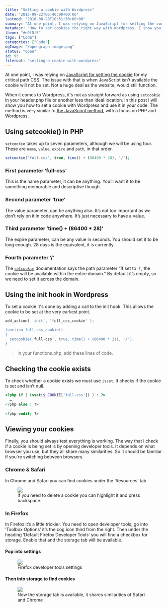 ```yaml
---
title: "Setting a cookie with Wordpress"
date: "2015-09-22T06:40:00+00:00"
lastmod: "2016-08-28T10:51:30+00:00"
summary: "At one point, I was relying on JavaScript for setting the cookie for my critical path CSS. The issue with that is when JavaScript isn’t available the cookie will not be set. Not a huge deal as the website, would still function.When it comes to Wordpress, it’s not as straight forward as using setcookie in your header.php file or another less than ideal location. In this post I will show you how to set a cookie with Wordpress and use it in your code. The method is very similar to the JavaScript method, with a focus on PHP and Wordpress."
metadesc: "How to set cookies the right way with Wordpress. I show you how to add the action and use it in your theme."
theme: "#e9f5f5"
tags: ["Code"]
categories: ["Code"]
ogImage: "/opengraph-image.png"
status: "open"
id: 93
fileroot: "setting-a-cookie-with-wordpress"
---
```


At one point, I was relying on [JavaScript for setting the cookie](http://iamsteve.me/blog/entry/using-cookies-to-serve-critical-css-for-first-time-visits) for my critical path CSS. The issue with that is when JavaScript isn't available the cookie will not be set. Not a huge deal as the website, would still function.

When it comes to Wordpress, it's not as straight forward as using `setcookie` in your header.php file or another less than ideal location. In this post I will show you how to set a cookie with Wordpress and use it in your code. The method is very similar to [the JavaScript method](http://iamsteve.me/blog/entry/using-cookies-to-serve-critical-css-for-first-time-visits), with a focus on PHP and Wordpress.

## Using setcookie() in PHP
`setcookie` takes up to seven parameters, although we will be using four. These are `name`, `value`, `expire` and `path`, in that order.

```php
setcookie('full-css', true, time() + (86400 * 28), '/');
```

### First parameter ‘full-css’
This is the name parameter, it can be anything. You’ll want it to be something memorable and descriptive though.

### Second parameter ‘true’
The value parameter, can be anything also. It’s not too important as we don’t rely on it in code anywhere. It’s just necessary to have a value.

### Third parameter ’time() + (86400 * 28)’
The expire parameter, can be any value in seconds. You should set it to be long enough. 28 days is the equivalent, it is currently.

### Fourth parameter ‘/‘
The [`setcookie`](http://php.net/manual/en/function.setcookie.php) documentation says the path parameter “If set to '/', the cookie will be available within the entire domain.” By default it’s empty, so we need to set it across the domain.

## Using the init hook in Wordpress
To set a cookie it's done by adding a call to the init hook. This allows the cookie to be set at the very earliest point.

```php
add_action( 'init', ‘full_css_cookie' );

function full_css_cookie()
{
  setcookie('full-css', true, time() + (86400 * 21), '/');
}
```

> In your functions.php, add these lines of code.

## Checking the cookie exists
To check whether a cookie exists we must use `isset`. It checks if the cookie is set and isn’t null.

```php
<?php if ( isset($_COOKIE['full-css']) ) : ?>
  …
<?php else : ?>
  …
<?php endif; ?>
```

## Viewing your cookies
Finally, you should always test everything is working. The way that I check if a cookie is being set is by opening developer tools. It depends on what browser you use, but they all share many similarities. So it should be familiar if you're switching between browsers.

### Chrome & Safari
In Chrome and Safari you can find cookies under the ‘Resources’ tab.

<figure>
<Image src="/images/blog/safari-cookies.png" width={785} height={492} />
<figcaption>If you need to delete a cookie you can highlight it and press backspace.</figcaption>
</figure>

### In Firefox
In Firefox it’s a little trickier. You need to open developer tools, go into ‘Toolbox Options’ it’s the cog icon third from the right. Then under the heading ‘Default Firefox Developer Tools’ you will find a checkbox for storage. Enable that and the storage tab will be available.

#### Pop into settings
<figure>
<Image src="/images/blog/firefox-dev-settings.png" width={785} height={492} />
<figcaption>Firefox developer tools settings</figcaption>
</figure>

#### Then into storage to find cookies
<figure>
<Image src="/images/blog/firefox-cookies.png" width={785} height={238} />
<figcaption>Now the storage tab is available, it shares similarities of Safari and Chrome</figcaption>
</figure>
